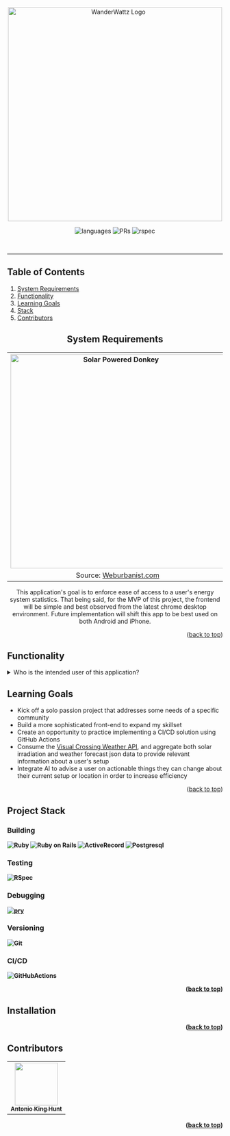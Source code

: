 <!---
# README

This README would normally document whatever steps are necessary to get the
application up and running.

Things you may want to cover:

* Ruby version

* System dependencies

* Configuration

* Database creation

* Database initialization

* How to run the test suite

* Services (job queues, cache servers, search engines, etc.)

* Deployment instructions

* ...
# WanderWattz
-->

<!-- top -->
<a id="top"></a>

<!-- Opening -->
<br />
<div align="center">
<img src="https://github.com/4D-Coder/WanderWattz-EMS/assets/89714398/cce44916-d4dd-4ebd-9fa5-5f34a2539526" alt="WanderWattz Logo" width="500px">

![languages](https://img.shields.io/github/languages/top/4D-Coder/WanderWattz-EMS?color=red)
![PRs](https://img.shields.io/github/issues-pr-closed/4D-Coder/WanderWattz-EMS)
![rspec](https://img.shields.io/gem/v/rspec?color=blue&label=rspec)

</div>
<br>
<hr>
<div align="center">
  <!-- Description -->
</div>

<!-- TABLE OF CONTENTS -->
<h2>Table of Contents</h2>

  <ol>
    <li><a href="#system_requirements">System Requirements</a></li>
    <li><a href="#functionality">Functionality</a></li>
    <li><a href="#learning_goals">Learning Goals</a></li>
    <li><a href="#stack">Stack</a></li>
    <li><a href="#contributors">Contributors</a></li>
  </ol>
<div align="center">
  <h2 id="system_requirements">System Requirements</h2>
  <table>
    <tr>
      <th>
        <img src="https://weburbanist.com/wp-content/uploads/2014/08/Mobile-Solar-Main.jpg" alt="Solar Powered Donkey" width="500px">
      </th>
    </tr>
    <tr>
      <td align="center">
        <sumamry>Source: <a href="https://weburbanist.com">Weburbanist.com</a></sumamry>
      </td>
    </tr>
  </table>
  <p>
    This application's goal is to enforce ease of access to a user's energy system statistics. That being said, for the MVP of this project, the frontend will be simple and best observed from the latest chrome desktop environment. Future implementation will shift this app to be best used on both Android and iPhone.
  </p>
</div>

<p align="right">(<a href="#top">back to top</a>)</p>

<!-- INSPIRATION -->
<h2 id="functionality">Functionality</h2>
<details>
  <summary>Who is the intended user of this application?</summary>
  <p>
    Upon initially ideating this project, my love for travel and desire for a mobile living set up inspired the features and needs of a user who's solar setup is consistently on the move. While it can also be used for a stationary solar setup, This app is designed to take some of the guessing and the headache out of figuring out if the current state of your solar system needs to be prioritized when planning your next park.
  </p>
</details>

<h2 id="learning_goals">Learning Goals</h2>
  <ul>
    <li>Kick off a solo passion project that addresses some needs of a specific community</li>
    <li>Build a more sophisticated front-end to expand my skillset</li>
    <li>Create an opportunity to practice implementing a CI/CD solution using GitHub Actions</li>
    <li>Consume the <a href="https://www.visualcrossing.com/weather-api">Visual Crossing Weather API</a>, and aggregate both solar irradiation and weather forecast json data to provide relevant information about a user's setup</li>
    <li>Integrate AI to advise a user on actionable things they can change about their current setup or location in order to increase efficiency</li>
  </ul>

<p align="right">(<a href="#top">back to top</a>)</p>

<!-- Built With -->
<!-- Icons found @ https://simpleicons.org/ -->

<h2 id="stack">Project Stack</h2>

<h3><strong>Building<strong></h3>

![Ruby](https://img.shields.io/badge/Ruby-CC342D?style=for-the-badge&logo=ruby&logoColor=white)
![Ruby on Rails](https://img.shields.io/badge/Ruby_on_Rails-CC0000?style=for-the-badge&logo=ruby-on-rails&logoColor=white)
![ActiveRecord](https://img.shields.io/badge/Active_Record-FFCD00.svg?style=for-the-badge&logo=Ruby-on-Rails&logoColor=black)
![Postgresql](https://img.shields.io/badge/PostgreSQL-316192?style=for-the-badge&logo=postgresql&logoColor=white)


<h3><strong>Testing<strong></h3>

![RSpec](https://img.shields.io/badge/Rspec-13B5EA.svg?style=for-the-badge&logo=Rolls-Royce&logoColor=white)

<h3><strong>Debugging<strong></h3>
<a href="http://pry.github.io/" target="_blank" rel="noopener noreferrer">

![pry](https://img.shields.io/badge/pry-CC342D.svg?style=for-the-badge&logo=Pry&logoColor=white)

</a>

<h3><strong>Versioning<strong></h3>

![Git](https://img.shields.io/badge/git-4B0082.svg?style=for-the-badge&logo=git&logoColor=white)

<h3><strong>CI/CD<strong></h3>

![GitHubActions](https://img.shields.io/badge/github_Actions-525DDC.svg?style=for-the-badge&logo=github&logoColor=white)

<p align="right">(<a href="#top">back to top</a>)</p>

<!-- Installation -->
<h2 id="installation">Installation</h2>


<p align="right">(<a href="#top">back to top</a>)</p>

<!-- Contributors -->
<h2 id="contributors">Contributors</h2>
<table>
  <tr>
    <td align="center">
      <a href="https://github.com/4D-Coder"><img src="https://avatars.githubusercontent.com/u/89714398?v=4" width="100px;" alt=""/><br /><sub><b>Antonio King Hunt</b></sub></a><br />
    </td>

</table>
<p align="right">(<a href="#top">back to top</a>)</p>

